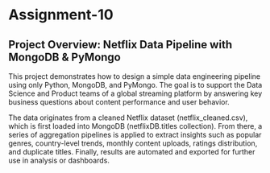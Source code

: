 # Assignment-10
## Project Overview: Netflix Data Pipeline with MongoDB & PyMongo
This project demonstrates how to design a simple data engineering pipeline using only Python, MongoDB, and PyMongo. 
The goal is to support the Data Science and Product teams of a global streaming platform by answering key business questions about content performance and user behavior.

The data originates from a cleaned Netflix dataset (netflix_cleaned.csv), which is first loaded into MongoDB (netflixDB.titles collection). 
From there, a series of aggregation pipelines is applied to extract insights such as popular genres, country-level trends, monthly content uploads, ratings distribution, and duplicate titles. Finally, results are automated and exported for further use in analysis or dashboards.
